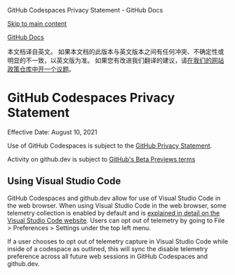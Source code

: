 GitHub Codespaces Privacy Statement - GitHub Docs

[Skip to main content](#main-content)

[](/cn)[GitHub Docs](/cn)

本文档译自英文。 如果本文档的此版本与英文版本之间有任何冲突、不确定性或明显的不一致，以英文版为准。 如果您有改进我们翻译的建议，请[在我们的网站政策仓库中开一个议题](https://github.com/github/site-policy/issues)。

GitHub Codespaces Privacy Statement
==========

Effective Date: August 10, 2021

Use of GitHub Codespaces is subject to the [GitHub Privacy Statement](/cn/github/site-policy/github-privacy-statement).

Activity on github.dev is subject to [GitHub's Beta Previews terms](/cn/github/site-policy/github-terms-of-service#j-beta-previews)

[](#using-visual-studio-code)Using Visual Studio Code
----------

GitHub Codespaces and github.dev allow for use of Visual Studio Code in the web browser. When using Visual Studio Code in the web browser, some telemetry collection is enabled by default and is [explained in detail on the Visual Studio Code website](https://code.visualstudio.com/docs/getstarted/telemetry). Users can opt out of telemetry by going to File \> Preferences \> Settings under the top left menu.

If a user chooses to opt out of telemetry capture in Visual Studio Code while inside of a codespace as outlined, this will sync the disable telemetry preference across all future web sessions in GitHub Codespaces and github.dev.
